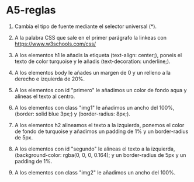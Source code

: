 # A5-reglas
1. Cambia el tipo de fuente mediante el selector universal (*).

2. A la palabra CSS que sale en el primer parágrafo la linkeas con https://www.w3schools.com/css/

3. A los elementos h1 le añadis la etiqueta (text-align: center;), poneis el texto de color turquoise y le añadis (text-decoration: underline;).

4. A los elementos body le añades un margen de 0 y un relleno a la derecho e izquierda de 20%.

5. A los elementos con id "primero" le añadimos un color de fondo aqua y alineas el texto al centro.

6. A los elementos con class "img1" le añadimos un ancho del 100%, (border: solid blue 3px;) y
(border-radius: 8px;).

7. A los elementos h2 alineamos el texto a la izquierda, ponemos el color de fondo de turquoise y añadimos un padding de 1% y un border-radius de 5px.

8. A los elementos con id "segundo" le alineas el texto a la izquierda, (background-color: rgba(0, 0, 0, 0.164); y un border-radius de 5px y un padding de 1%.

9. A los elementos con class "img2" le añadimos un ancho del 100%. 

